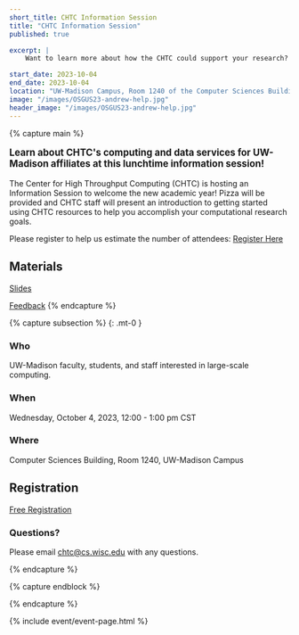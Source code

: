 ```yaml
---
short_title: CHTC Information Session
title: "CHTC Information Session"
published: true

excerpt: |
    Want to learn more about how the CHTC could support your research? Come to an information session (with pizza!) on October 4!

start_date: 2023-10-04
end_date: 2023-10-04
location: "UW-Madison Campus, Room 1240 of the Computer Sciences Building"
image: "/images/OSGUS23-andrew-help.jpg"
header_image: "/images/OSGUS23-andrew-help.jpg"
---
```


{% capture main %}

<p style="font-size: larger; font-weight: bold;">Learn about CHTC's computing 
and data services for UW-Madison affiliates at this lunchtime information session!</p>

The Center for High Throughput Computing (CHTC) is hosting an Information Session to welcome the new academic year! Pizza will be provided and CHTC staff will present an introduction to getting started using CHTC resources to help you accomplish your computational research goals. 

Please register to help us estimate the number of 
attendees: [Register Here](https://uwmadison.co1.qualtrics.com/jfe/form/SV_2uynNfv0tMatfFQ)

<h2>Materials</h2>

<a href="https://docs.google.com/presentation/d/1TV9gcXhuGRF3F_Pdg10yV_-q23XLsUAUyqvF7ejLW14/edit?usp=sharing">Slides</a>

<a href="https://uwmadison.co1.qualtrics.com/jfe/form/SV_cvdgBwFUw7Gv8qy">Feedback</a>
{% endcapture %}


{% capture subsection %}
{: .mt-0 }

### Who

UW-Madison faculty, students, and staff interested in large-scale computing. 

### When

Wednesday, October 4, 2023, 12:00 - 1:00 pm CST

### Where

Computer Sciences Building, Room 1240, UW-Madison Campus

## Registration

[Free Registration](https://uwmadison.co1.qualtrics.com/jfe/form/SV_2uynNfv0tMatfFQ)

### Questions?

Please email <chtc@cs.wisc.edu> with any questions.

{% endcapture %}

{% capture endblock %}


{% endcapture %}

{% include event/event-page.html %}

